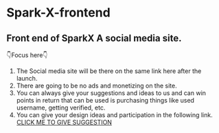 # Spark-X-frontend

## Front end of SparkX A social media site.

👇Focus here👇

1. The Social media site will be there on the same link here after the launch.
2. There are going to be no ads and monetizing on the site.
3. You can always give your suggestions and ideas to us and can win points in return that can be used is purchasing things like used username, getting verified, etc.
4. You can give your design ideas and participation in the following link.<a href="https://www.figma.com/file/S8e40qLqy8XueRi406HAhm/SparkX?node-id=0%3A1" target="_blank"> CLICK ME TO GIVE SUGGESTION</a>
